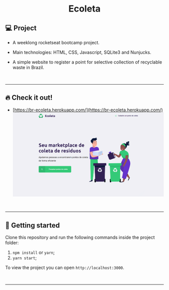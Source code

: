 <h1 align="center">
  Ecoleta
</h1>

## 💻 Project

- A weeklong rocketseat bootcamp project. 

- Main technologies: HTML, CSS, Javascript, SQLite3 and Nunjucks.

- A simple website to register a point for selective collection of recyclable waste in Brazil.

<p>&nbsp;&nbsp;</p>

---

## 🔥 Check it out!

- [https://br-ecoleta.herokuapp.com/](https://br-ecoleta.herokuapp.com/)
  ![Github repository storage](public/assets/images/ecoleta-gif.gif)

<p>&nbsp;&nbsp;</p>

---

## 🚀 Getting started

Clone this repository and run the following commands inside the project folder:

1. `npm install` or `yarn`;
2. `yarn start`;

To view the project you can open `http://localhost:3000`.

<p>&nbsp;&nbsp;</p>

---

